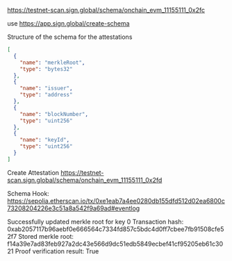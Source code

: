https://testnet-scan.sign.global/schema/onchain_evm_11155111_0x2fc

use https://app.sign.global/create-schema

Structure of the schema for the attestations

```json
[
  {
    "name": "merkleRoot",
    "type": "bytes32"
  },
  {
    "name": "issuer",
    "type": "address"
  },
  {
    "name": "blockNumber",
    "type": "uint256"
  },
  {
    "name": "keyId",
    "type": "uint256"
  }
]
```

Create Attestation
https://testnet-scan.sign.global/schema/onchain_evm_11155111_0x2fd

Schema Hook: 
https://sepolia.etherscan.io/tx/0xe1eab7a4ee0280db155dfd512d02ea6800c73208204226e3c51a8a542f9a69ad#eventlog

Successfully updated merkle root for key 0
Transaction hash: 0xab2057117b96aebf0e666564c7334fd857c5bdc4d0ff7cbee7fb91508cfe52f7
Stored merkle root: f14a39e7ad83feb927a2dc43e566d9dc51edb5849ecbef41cf95205eb61c3021
Proof verification result: True